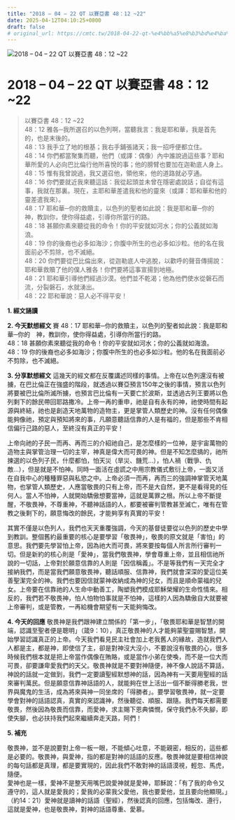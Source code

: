 ```yaml
---
title: "2018 – 04 – 22 QT 以賽亞書 48：12 ~22"
date: 2025-04-12T04:10:25+0800
draft: false
# original_url: https://cmtc.tw/2018-04-22-qt-%e4%bb%a5%e8%b3%bd%e4%ba%9e%e6%9b%b8-48%ef%bc%9a12-22
---
```


![2018 – 04 – 22 QT 以賽亞書 48：12 ~22](/images/qt.jpg   "2018 – 04 – 22 QT 以賽亞書 48：12 ~22")

# 2018 – 04 – 22 QT 以賽亞書 48：12 ~22

> 以賽亞書 48：12 ~22  
> 48：12 雅各─我所選召的以色列啊，當聽我言：我是耶和華，我是首先的，也是末後的。  
> 48：13 我手立了地的根基；我右手鋪張諸天；我一招呼便都立住。  
> 48：14 你們都當聚集而聽，他們（或譯：偶像）內中誰說過這些事？耶和華所愛的人必向巴比倫行他所喜悅的事；他的膀臂也要加在迦勒底人身上。  
> 48：15 惟有我曾說過，我又選召他，領他來，他的道路就必亨通。  
> 48：16 你們要就近我來聽這話：我從起頭並未曾在隱密處說話；自從有這事，我就在那裏。現在，主耶和華差遣我和他的靈來（或譯：耶和華和他的靈差遣我來）。  
> 48：17 耶和華─你的救贖主，以色列的聖者如此說：我是耶和華─你的　神，教訓你，使你得益處，引導你所當行的路。  
> 48：18 甚願你素來聽從我的命令！你的平安就如河水；你的公義就如海浪。  
> 48：19 你的後裔也必多如海沙；你腹中所生的也必多如沙粒。他的名在我面前必不剪除，也不滅絕。  
> 48：20 你們要從巴比倫出來，從迦勒底人中逃脫，以歡呼的聲音傳揚說：耶和華救贖了他的僕人雅各！你們要將這事宣揚到地極。  
> 48：21 耶和華引導他們經過沙漠。他們並不乾渴；他為他們使水從磐石而流，分裂磐石，水就湧出。  
> 48：22 耶和華說：惡人必不得平安！

**1. 經文誦讀**

**2.  今天默想經文**
賽 48：17 耶和華─你的救贖主，以色列的聖者如此說：我是耶和華─你的　神，教訓你，使你得益處，引導你所當行的路。  
48：18 甚願你素來聽從我的命令！你的平安就如河水；你的公義就如海浪。  
48：19 你的後裔也必多如海沙；你腹中所生的也必多如沙粒。他的名在我面前必不剪除，也不滅絕。

**3. 分享默想經文**
這幾天的經文都在反覆講述同樣的事情。上帝在以色列還沒有被擄，在巴比倫正在強盛的階段，就透過以賽亞預言150年之後的事情，預言以色列將要被巴比倫所滅所擄，也預言巴比倫有一天要亡於波斯，並透過古列王要將以色列剩下的餘民帶回耶路撒冷。上帝一再的重申，祂是自有永有的神，祂使時間有起源與終結，祂也是創造天地萬物的造物主，更是掌管人類歷史的神。沒有任何偶像能夠像祂，預定與預知將來的事，凡願意聽話信靠的人是有福的，但是那些不肯相信偏行己路的惡人，至終沒有真正的平安！

上帝向祂的子民一而再、再而三的介紹祂自己，是怎麼樣的一位神，是宇宙萬物的造物主與掌管治理一切的主宰，神真是偉大而可畏的神。但是不知怎麼搞的，祂所揀選的以色列子民，什麼都怕，怕天災（旱災、饑荒…），怕人禍（戰爭、仇敵…），但是就是不怕神。同時一面活在虛謊之中用宗教儀式敷衍上帝，一面又活在自我中心的種種罪惡與私慾之中。上帝必須一而再，再而三的強調神掌管天地萬物，也掌管人類歷史，人應當敬畏的只有上帝，而不是大自然，更不是看得見的任何人。當人不怕神，人就開始驕傲想要當神，這就是萬罪之根。所以上帝不斷提醒，不敬畏神，不尊重神，不聽神話語的人，都要被審判管教甚至滅亡，唯有在管教之後剩下的，願意悔改的餘民，才能夠享有真實的平安！

其實不僅是以色列人，我們也天天重覆強調，今天的基督徒要從以色列的歷史中學到教訓。整個舊約最重要的核心是要學習「敬畏神」，敬畏的原文就是「害怕」的意思。我們要先學習怕上帝，因為祂大而可畏，將來要按每個人所言所行審判一切。但是新約的核心則是「愛神」，當我們敬畏神，學會尊重上帝，並且相信祂所說的一切話，上帝對於願意信靠的人則是「因信稱義」。不是等我們有一天完全才接納我們，而是當我們願意敬畏神，聽話順服、信靠神，我們就會深深的愛這位美善聖潔完全的神。我們也要因信就蒙神收納成為神的兒女，而且是順命蒙福的兒女。上帝要在信靠祂的人生命中動善工，陶塑我們模成耶穌榮耀的生命性情來。相反的，我們若不敬畏神，怕人怕物怕事就是不怕神，這樣的人因為驕傲自大就要被上帝審判，或是管教，一再給機會期望有一天能夠悔改。

**4. 今天的回應**
敬畏神是我們跟神建立關係的「第一步」，「敬畏耶和華是智慧的開端，認識至聖者便是聰明」（箴9：10），真正敬畏神的人才能夠蒙聖靈賜智慧，開始學習認識真正的上帝。今天我們看見民主社會加上老我舊人的緣故，造就我們人人都是主，都是神，即使信了主，卻是對神沒大沒小，不要說沒有敬畏的心，很多時候我們根本就是把上帝當作偶像在賄賂，或是當作小弟在使喚，而不是一位大而可畏，卻要謙卑愛我們的天父。敬畏神就是不要對神隨便，神不像人說話不算話，神說的話就一定做到，我們一定要讀聖經默想神的話，因為神有一天要用聖經的話來審判萬民。但是願意信靠神話語的人，就能夠在世上活出一個不斷得勝老我，世界與魔鬼的生活，成為將來與神一同坐席的「得勝者」。要學習敬畏神，就一定要學會對神的話語認真，真實的來認識神，然後聽從、順服、跟隨。我們每天都需要敬畏，然後因為敬畏而信靠，而愛神，求主賜下恩典憐憫，保守我們永不失腳，即使失腳，也必扶持我們起來繼續奔走天路，阿們！

**5. 補充**
  
敬畏神，並不是說要對上帝一板一眼，不能傾心吐意，不能親密，相反的，這些都是必要的。敬畏神，與愛神，指的都是對神的話語的反應。敬畏神就是要相信神說的每句話都是真理，都是要實現的，因此我們不敢對神的話語漠視，輕忽、馬虎，隨便。  
愛神也是一樣，愛神不是整天用嘴巴說愛神就是愛神，耶穌說：「有了我的命令又遵守的，這人就是愛我的；愛我的必蒙我父愛他，我也要愛他，並且要向他顯現。」（約14：21）愛神就是讀神的話語（聖經），然後認真的回應，包括悔改、遵行，這就是愛神，也是敬畏神，對神的話語尊重、愛慕。
